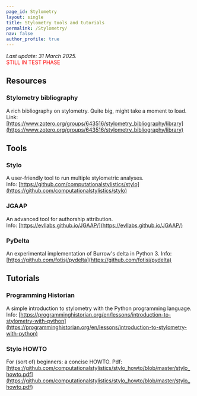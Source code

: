 ```yaml
---
page_id: Stylometry
layout: single
title: Stylometry tools and tutorials
permalink: /Stylometry/
nav: false
author_profile: true
---
```


*Last update: 31 March 2025.*  
<span style="color:red">STILL IN TEST PHASE<span>

## Resources

### Stylometry bibliography

A rich bibliography on stylometry. Quite big, might take a moment to load.
Link: [https://www.zotero.org/groups/643516/stylometry_bibliography/library](https://www.zotero.org/groups/643516/stylometry_bibliography/library)

## Tools

### Stylo

A user-friendly tool to run multiple stylometric analyses.  
Info: [https://github.com/computationalstylistics/stylo](https://github.com/computationalstylistics/stylo)

### JGAAP

An advanced tool for authorship attribution.  
Info: [https://evllabs.github.io/JGAAP/](https://evllabs.github.io/JGAAP/)

### PyDelta

An experimental implementation of Burrow's delta in Python 3.
Info: [https://github.com/fotisj/pydelta](https://github.com/fotisj/pydelta)

## Tutorials

### Programming Historian

A simple introduction to stylometry with the Python programming language.  
Info: [https://programminghistorian.org/en/lessons/introduction-to-stylometry-with-python](https://programminghistorian.org/en/lessons/introduction-to-stylometry-with-python)

### Stylo HOWTO

For (sort of) beginners: a concise HOWTO.
Pdf: [https://github.com/computationalstylistics/stylo_howto/blob/master/stylo_howto.pdf](https://github.com/computationalstylistics/stylo_howto/blob/master/stylo_howto.pdf)